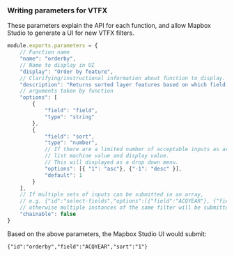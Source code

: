### Writing parameters for VTFX

These parameters explain the API for each function, and allow Mapbox Studio to generate a UI for new VTFX filters.

``` javascript
module.exports.parameters = {
    // Function name
    "name": "orderby",
    // Name to display in UI
    "display": "Order by feature",
    // Clarifying/instructional information about function to display.
    "description": "Returns sorted layer features based on which field to order by and sort direction.",
    // arguments taken by function
    "options": [
        {
            "field": "field",
            "type": "string"
        },
        {
            "field": "sort",
            "type": "number",
            // If there are a limited number of acceptable inputs as argument, 
            // list machine value and display value.
            // This will displayed as a drop down menu.
            "options": [{ "1": "asc"}, {"-1": "desc" }],
            "default": 1
        }
    ],
    // If multiple sets of inputs can be submitted in an array, 
    // e.g. {"id":"select-fields","options":[{"field":"ACQYEAR"}, {"field": "UNITNAME"}]},
    // otherwise multiple instances of the same filter will be submitted.
    "chainable": false
}
```

Based on the above parameters, the Mapbox Studio UI would submit:

`{"id":"orderby","field":"ACQYEAR","sort":"1"}`
